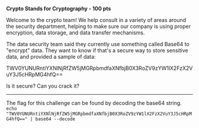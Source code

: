 **Crypto Stands for Cryptography - 100 pts**

Welcome to the crypto team! We help consult in a variety of areas around the security department, helping to make sure our company is using proper encryption, data storage, and data transfer mechanisms.

The data security team said they currently use something called Base64 to "encrypt" data. They want to know if that's a secure way to store sensitive data, and provided a sample of data:

TWV0YUNURntiYXNlNjRfZW5jMGRpbmdfaXNfbjB0X3RoZV9zYW1lX2FzX2VuY3J5cHRpMG4hfQ==

Is it secure? Can you crack it?

<hr>

The flag for this challenge can be found by decoding the base64 string.
`echo "TWV0YUNURntiYXNlNjRfZW5jMGRpbmdfaXNfbjB0X3RoZV9zYW1lX2FzX2VuY3J5cHRpMG4hfQ==" | base64 --decode`


